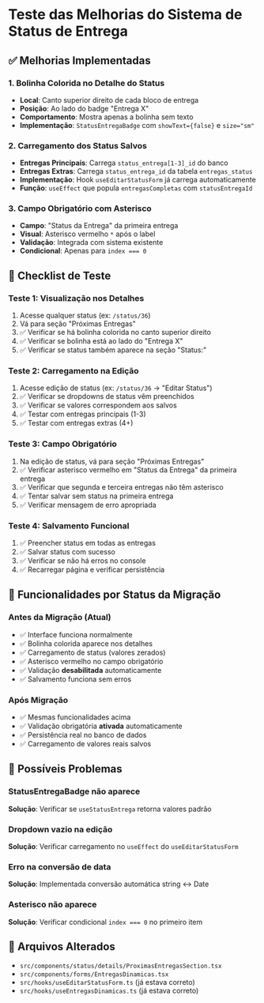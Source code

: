 # Teste das Melhorias do Sistema de Status de Entrega

## ✅ Melhorias Implementadas

### 1. **Bolinha Colorida no Detalhe do Status**
- **Local**: Canto superior direito de cada bloco de entrega
- **Posição**: Ao lado do badge "Entrega X"
- **Comportamento**: Mostra apenas a bolinha sem texto
- **Implementação**: `StatusEntregaBadge` com `showText={false}` e `size="sm"`

### 2. **Carregamento dos Status Salvos**
- **Entregas Principais**: Carrega `status_entrega[1-3]_id` do banco
- **Entregas Extras**: Carrega `status_entrega_id` da tabela `entregas_status`
- **Implementação**: Hook `useEditarStatusForm` já carrega automaticamente
- **Função**: `useEffect` que popula `entregasCompletas` com `statusEntregaId`

### 3. **Campo Obrigatório com Asterisco**
- **Campo**: "Status da Entrega" da primeira entrega
- **Visual**: Asterisco vermelho `*` após o label
- **Validação**: Integrada com sistema existente
- **Condicional**: Apenas para `index === 0`

## 🔧 Checklist de Teste

### Teste 1: Visualização nos Detalhes
1. Acesse qualquer status (ex: `/status/36`)
2. Vá para seção "Próximas Entregas"
3. ✅ Verificar se há bolinha colorida no canto superior direito
4. ✅ Verificar se bolinha está ao lado do "Entrega X"
5. ✅ Verificar se status também aparece na seção "Status:"

### Teste 2: Carregamento na Edição
1. Acesse edição de status (ex: `/status/36` → "Editar Status")
2. ✅ Verificar se dropdowns de status vêm preenchidos
3. ✅ Verificar se valores correspondem aos salvos
4. ✅ Testar com entregas principais (1-3)
5. ✅ Testar com entregas extras (4+)

### Teste 3: Campo Obrigatório
1. Na edição de status, vá para seção "Próximas Entregas"
2. ✅ Verificar asterisco vermelho em "Status da Entrega" da primeira entrega
3. ✅ Verificar que segunda e terceira entregas não têm asterisco
4. ✅ Tentar salvar sem status na primeira entrega
5. ✅ Verificar mensagem de erro apropriada

### Teste 4: Salvamento Funcional
1. ✅ Preencher status em todas as entregas
2. ✅ Salvar status com sucesso
3. ✅ Verificar se não há erros no console
4. ✅ Recarregar página e verificar persistência

## 🎯 Funcionalidades por Status da Migração

### Antes da Migração (Atual)
- ✅ Interface funciona normalmente
- ✅ Bolinha colorida aparece nos detalhes
- ✅ Carregamento de status (valores zerados)
- ✅ Asterisco vermelho no campo obrigatório
- ✅ Validação **desabilitada** automaticamente
- ✅ Salvamento funciona sem erros

### Após Migração
- ✅ Mesmas funcionalidades acima
- ✅ Validação obrigatória **ativada** automaticamente
- ✅ Persistência real no banco de dados
- ✅ Carregamento de valores reais salvos

## 🐛 Possíveis Problemas

### StatusEntregaBadge não aparece
**Solução**: Verificar se `useStatusEntrega` retorna valores padrão

### Dropdown vazio na edição
**Solução**: Verificar carregamento no `useEffect` do `useEditarStatusForm`

### Erro na conversão de data
**Solução**: Implementada conversão automática string ↔ Date

### Asterisco não aparece
**Solução**: Verificar condicional `index === 0` no primeiro item

## 📍 Arquivos Alterados

- `src/components/status/details/ProximasEntregasSection.tsx`
- `src/components/forms/EntregasDinamicas.tsx`
- `src/hooks/useEditarStatusForm.ts` (já estava correto)
- `src/hooks/useEntregasDinamicas.ts` (já estava correto) 